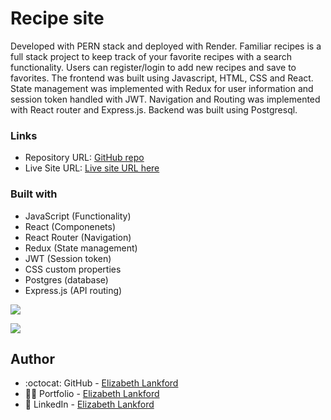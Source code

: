 # Recipe site

Developed with PERN stack and deployed with Render.
Familiar recipes is a full stack project to keep track of your favorite recipes with a search functionality. Users can register/login to add new recipes and save to favorites.
The frontend was built using Javascript, HTML, CSS and React. State management was implemented with Redux for user information and session token handled with JWT. Navigation and Routing was implemented with React router and Express.js. Backend was built using Postgresql.

### Links

- Repository URL: [GitHub repo](https://github.com/ElizabethLankford/Recipe-project/)
- Live Site URL: [Live site URL here](https://familiar-recipes-app.onrender.com/)

### Built with

- JavaScript (Functionality)
- React (Componenets)
- React Router (Navigation)
- Redux (State management)
- JWT (Session token)
- CSS custom properties
- Postgres (database)
- Express.js (API routing)

![](./client/src/assets/images/Macbook-recipe.png)

![](./client/src/assets/images/Macbook-singlerecipe.png)

## Author

- :octocat: GitHub - [Elizabeth Lankford](https://github.com/ElizabethLankford/)
- :woman_technologist: Portfolio - [Elizabeth Lankford](https://elizabeth-lankford.com/)
- :link: LinkedIn - [Elizabeth Lankford](https://www.linkedin.com/in/elizabethlankford/)
